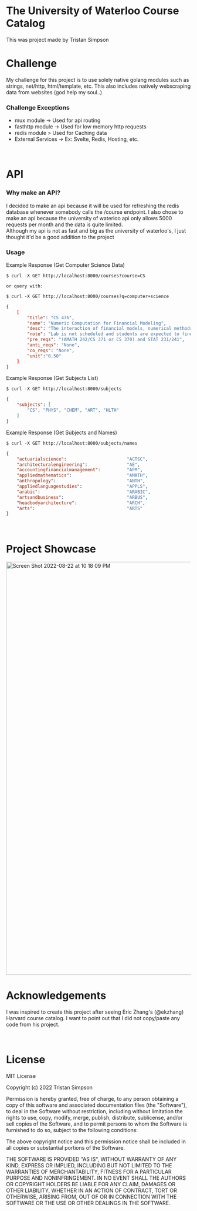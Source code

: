 # The University of Waterloo Course Catalog
This was project made by Tristan Simpson

# Challenge
My challenge for this project is to use solely native golang modules such as
strings, net/http, html/template, etc. This also includes natively webscraping
data from websites (god help my soul..)

<h3> Challenge Exceptions </h3>

- mux module -> Used for api routing
- fasthttp module -> Used for low memory http requests
- redis module > Used for Caching data
- External Services -> Ex: Svelte, Redis, Hosting, etc.

<br>

# API
<h3>Why make an API?</h3>
I decided to make an api because it will be used for refreshing
the redis database whenever somebody calls the /course endpoint.
I also chose to make an api because the university of waterloo
api only allows 5000 requests per month and the data is quite limited.
<br>
Although my api is not as fast and big as the university of waterloo's,
I just thought it'd be a good addition to the project

<h3>Usage</h3>

Example Response (Get Computer Science Data)
<br>

```
$ curl -X GET http://localhost:8000/courses?course=CS

or query with:

$ curl -X GET http://localhost:8000/courses?q=computer+science
```

```json
{
    [
        "title": "CS 476",
        "name": "Numeric Computation for Financial Modeling",
        "desc": "The interaction of financial models, numerical methods, and computing environments. Basic  computational aspects of option pricing and hedging. Numerical methods for stochastic differential equations, strong and weak convergence. Generating correlated random numbers. Time-stepping methods. Finite difference methods for the Black-Scholes equation. Discretization, stability, convergence. Methods for portfolio optimization, effect of data errors on portfolio weights. ",
        "note": "Lab is not scheduled and students are expected to find time in open hours to complete their work. Students who receive a good grade in CS 335 may contact the instructor of CS 476 to seek admission without the formal prerequisites. Offered: W]",
        "pre_reqs": "(AMATH 242/CS 371 or CS 370) and STAT 231/241",
        "anti_reqs": "None",
        "co_reqs": "None",
        "unit":"0.50"
    ]
}
```

Example Response (Get Subjects List)
<br>

```
$ curl -X GET http://localhost:8000/subjects
```

```json
{
    "subjects": [
        "CS", "PHYS", "CHEM", "ART", "HLTH"
    ]
}
```

Example Response (Get Subjects and Names)
<br>

```
$ curl -X GET http://localhost:8000/subjects/names
```

```json
{
    "actuarialscience":                       "ACTSC",
	"architecturalengineering":               "AE",
	"accountingfinancialmanagement":          "AFM",
	"appliedmathematics":                     "AMATH",
	"anthropology":                           "ANTH",
	"appliedlanguagestudies":                 "APPLS",
	"arabic":                                 "ARABIC",
	"artsandbusiness":                        "ARBUS",
	"headbodyarchitecture":                   "ARCH",
	"arts":                                   "ARTS"
}

```

<br>

# Project Showcase
<img width="1122" alt="Screen Shot 2022-08-22 at 10 18 09 PM" src="https://user-images.githubusercontent.com/75189508/186062009-49d2782a-7e81-4f05-893c-cfb047223b7c.png">

<br>

# Acknowledgements
I was inspired to create this project after seeing Eric Zhang's (@ekzhang)
<br>
Harvard course catalog. I want to point out that I did not copy/paste any
<br>
code from his project.

<br>

# License
MIT License

Copyright (c) 2022 Tristan Simpson

Permission is hereby granted, free of charge, to any person obtaining a copy
of this software and associated documentation files (the "Software"), to deal
in the Software without restriction, including without limitation the rights
to use, copy, modify, merge, publish, distribute, sublicense, and/or sell
copies of the Software, and to permit persons to whom the Software is
furnished to do so, subject to the following conditions:

The above copyright notice and this permission notice shall be included in all
copies or substantial portions of the Software.

THE SOFTWARE IS PROVIDED "AS IS", WITHOUT WARRANTY OF ANY KIND, EXPRESS OR
IMPLIED, INCLUDING BUT NOT LIMITED TO THE WARRANTIES OF MERCHANTABILITY,
FITNESS FOR A PARTICULAR PURPOSE AND NONINFRINGEMENT. IN NO EVENT SHALL THE
AUTHORS OR COPYRIGHT HOLDERS BE LIABLE FOR ANY CLAIM, DAMAGES OR OTHER
LIABILITY, WHETHER IN AN ACTION OF CONTRACT, TORT OR OTHERWISE, ARISING FROM,
OUT OF OR IN CONNECTION WITH THE SOFTWARE OR THE USE OR OTHER DEALINGS IN THE
SOFTWARE.

